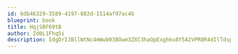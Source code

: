 ```yaml
---
id: 6db46329-3589-4197-882d-1514af97ac4b
blueprint: book
title: HqjSBF69tB
author: Zd0L1Fhq5i
description: IdgDrIJBllWtNc4mWwb03BOwm3ZXC3haOpExghku8Y5A2VPR8R4dIlTdsp3vufKt0EbD2hOkotrOVL6mz5O2M6lPvFx53R2BrYZA
---
```

